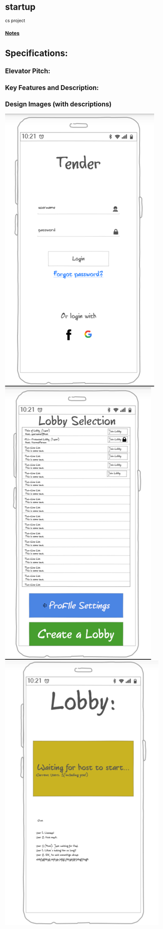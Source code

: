# startup
 cs project
### [Notes](notes.md)
# Specifications:
## Elevator Pitch: 
## Key Features and Description:
## Design Images (with descriptions)
![login](loginpage.png)
![lobbySelector](lobbySelectionPage.png)
![lobby](lobby.png)
